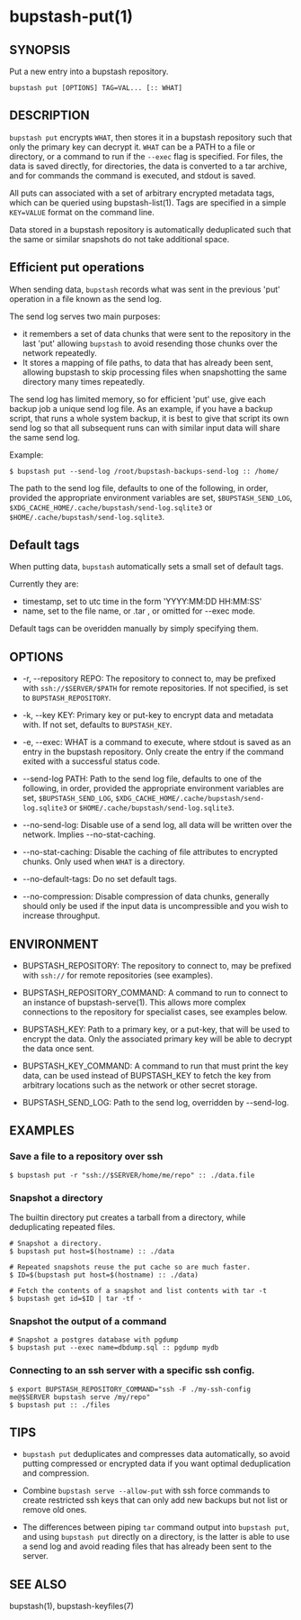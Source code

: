 bupstash-put(1) 
===============

## SYNOPSIS

Put a new entry into a bupstash repository.

`bupstash put [OPTIONS] TAG=VAL... [:: WHAT] `

## DESCRIPTION

`bupstash put` encrypts `WHAT`, then stores it in a bupstash repository
such that only the primary key can decrypt it.
`WHAT` can be a PATH to a file or directory, or a command to run if the `--exec`
flag is specified. For files, the data is saved directly, for directories, the data
is converted to a tar archive, and for commands the command is executed, and
stdout is saved.

All puts can associated with a set of arbitrary encrypted metadata tags, which
can be queried using bupstash-list(1). Tags are specified in a simple
`KEY=VALUE` format on the command line.

Data stored in a bupstash repository is automatically deduplicated
such that the same or similar snapshots do not take additional space.

## Efficient put operations

When sending data, `bupstash` records what was sent in the previous
'put' operation in a file known as the send log. 

The send log serves two main purposes:

- it remembers a set of data chunks that were sent to the repository in the last 'put'
  allowing `bupstash` to avoid resending those chunks over the network repeatedly.
- It stores a mapping of file paths, to data that has already been sent, allowing bupstash
  to skip processing files when snapshotting the same directory many times repeatedly.

The send log has limited memory, so for efficient 'put' use, give each backup job
a unique send log file. As an example, if you have a backup script, that runs a whole
system backup, it is best to give that script its own send log so that all subsequent
runs can with similar input data will share the same send log.

Example: 

```
$ bupstash put --send-log /root/bupstash-backups-send-log :: /home/
```

The path to the send log file, defaults to one of the following, in order, provided
the appropriate environment variables are set, `$BUPSTASH_SEND_LOG`,
`$XDG_CACHE_HOME/.cache/bupstash/send-log.sqlite3` or `$HOME/.cache/bupstash/send-log.sqlite3`.

## Default tags

When putting data, `bupstash` automatically sets a small set of default tags.

Currently they are:

- timestamp, set to utc time in the form 'YYYY:MM:DD HH:MM:SS'
- name, set to the file name, or .tar , or omitted for --exec mode.

Default tags can be overidden manually by simply specifying them.

## OPTIONS

* -r, --repository REPO:
  The repository to connect to, may be prefixed with `ssh://$SERVER/$PATH` for
  remote repositories. If not specified, is set to `BUPSTASH_REPOSITORY`.

* -k, --key KEY:
  Primary key or put-key to encrypt data and metadata with. If not set, defaults
  to `BUPSTASH_KEY`.

* -e, --exec:
  WHAT is a command to execute, where stdout is saved as an entry
  in the bupstash repository. Only create the entry if the command
  exited with a successful status code.

* --send-log PATH:
  Path to the send log file, defaults to one of the following, in order, provided
  the appropriate environment variables are set, `$BUPSTASH_SEND_LOG`,
  `$XDG_CACHE_HOME/.cache/bupstash/send-log.sqlite3` or `$HOME/.cache/bupstash/send-log.sqlite3`.

* --no-send-log:
  Disable use of a send log, all data will be written over the network. Implies --no-stat-caching.

* --no-stat-caching:
  Disable the caching of file attributes to encrypted chunks. Only used
  when `WHAT` is a directory. 

* --no-default-tags:
  Do no set default tags.

* --no-compression:
  Disable compression of data chunks, generally should only be used
  if the input data is uncompressible and you wish to increase throughput.

## ENVIRONMENT

* BUPSTASH_REPOSITORY:
  The repository to connect to, may be prefixed with `ssh://` for
  remote repositories (see examples).

* BUPSTASH_REPOSITORY_COMMAND:
  A command to run to connect to an instance of bupstash-serve(1). This 
  allows more complex connections to the repository for specialist cases,
  see examples below.

* BUPSTASH_KEY:
  Path to a primary key, or a put-key, that will be used to encrypt
  the data. Only the associated primary key will be able to decrypt
  the data once sent.

* BUPSTASH_KEY_COMMAND:
  A command to run that must print the key data, can be used instead of BUPSTASH_KEY
  to fetch the key from arbitrary locations such as the network or other secret storage.

* BUPSTASH_SEND_LOG:
  Path to the send log, overridden by --send-log.

## EXAMPLES

### Save a file to a repository over ssh

```
$ bupstash put -r "ssh://$SERVER/home/me/repo" :: ./data.file
```

### Snapshot a directory

The builtin directory put creates a tarball from a directory, while
deduplicating repeated files.

```
# Snapshot a directory.
$ bupstash put host=$(hostname) :: ./data

# Repeated snapshots reuse the put cache so are much faster.
$ ID=$(bupstash put host=$(hostname) :: ./data)

# Fetch the contents of a snapshot and list contents with tar -t
$ bupstash get id=$ID | tar -tf -
```
### Snapshot the output of a command

```
# Snapshot a postgres database with pgdump
$ bupstash put --exec name=dbdump.sql :: pgdump mydb
```

### Connecting to an ssh server with a specific ssh config.

```
$ export BUPSTASH_REPOSITORY_COMMAND="ssh -F ./my-ssh-config me@$SERVER bupstash serve /my/repo"
$ bupstash put :: ./files
```

## TIPS

- `bupstash put` deduplicates and compresses data automatically, so avoid putting compressed
  or encrypted data if you want optimal deduplication and compression. 

- Combine `bupstash serve --allow-put` with ssh force commands to create restricted ssh keys that can
  only add new backups but not list or remove old ones.

- The differences between piping `tar` command output into `bupstash put`, and using `bupstash put` directly
  on a directory, is the latter is able to use a send log and avoid reading files that has already
  been sent to the server.

## SEE ALSO

bupstash(1), bupstash-keyfiles(7)
